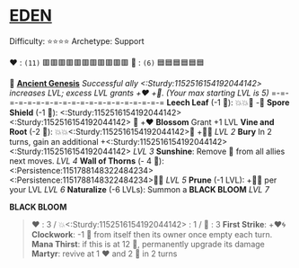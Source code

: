 # [__**EDEN**__](<https://www.youtube.com/watch?v=_49Yc_J5Eyk>) 
Difficulty: ⭐⭐⭐⭐
Archetype: Support

❤️ : `(11)`  🟥🟥🟥🟥🟥🟥🟥🟥🟥🟥🟥
🔷 : `(6)`    🟦🟦🟦🟦🟦🟦

🌱 [**Ancient Genesis**](https://media.discordapp.net/attachments/1056365502101979146/1168052057400430622/Eden.png?ex=65505c3f&is=653de73f&hm=617bc05782a578eadbd2ec0b4500c8ab366d7ea7efe856a185692b7527ca9366&=&width=673&height=673) 
*Successful ally <:Sturdy:1152516154192044142> increases LVL; excess LVL grants +❤️ +🔷. (Your max starting LVL is 5)*
=-=-=-=-=-=-=-=-=-=-=-=-=-=-=-=-=-=-=-=
**Leech Leaf**  (-1 🔷):  💥💥🔀 -🔷
**Spore Shield** (-1 🔷): <:Sturdy:1152516154192044142><:Sturdy:1152516154192044142> 🔀 +❤️
**Blossom** Grant +1 LVL
**Vine and Root** (-2 🔷): 💥💥<:Sturdy:1152516154192044142>🔀 +🔷🌀 *LVL 2*
**Bury** In 2 turns, gain an additional +<:Sturdy:1152516154192044142><:Sturdy:1152516154192044142> *LVL 3*
**Sunshine**: Remove 🔀 from all allies next moves. *LVL 4*
**Wall of Thorns** (- 4 🔷): <:Persistence:1151788148322484234><:Persistence:1151788148322484234>🔀💥  *LVL 5*
**Prune** (-1 LVL): +🔷🌀 per your LVL *LVL 6*
**Naturalize** (-6 LVLs):  Summon a **BLACK BLOOM** *LVL 7*

**BLACK BLOOM**
> ❤️ : 3 / 💥<:Sturdy:1152516154192044142> : 1 / 🔷 : 3
> **First Strike**: +❤️🌀
> **Clockwork**: -1 🔷 from itself then its owner once empty each turn.
> **Mana Thirst**: if this is at 12 🔷, permanently upgrade its damage
> **Martyr**: revive at 1 ❤️ and 2 🔷 in 2 turns
